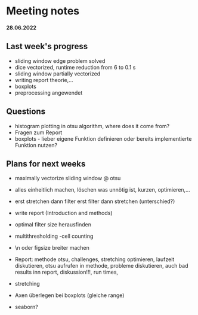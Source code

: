 # Meeting notes
**28.06.2022**
## Last week's progress
- sliding window edge problem solved
- dice vectorized, runtime reduction from 6 to 0.1 s
- sliding window partially vectorized
- writing report theorie,... 
- boxplots
- preprocessing angewendet


## Questions
- histogram plotting in otsu algorithm, where does it come from?
- Fragen zum Report
- boxplots - lieber eigene Funktion definieren oder bereits implementierte Funktion nutzen?



## Plans for next weeks
- maximally vectorize sliding window @ otsu
- alles einheitlich machen, löschen was unnötig ist, kurzen, optimieren,...
- erst stretchen dann filter erst filter dann stretchen (unterschied?)
- write report (Introduction and methods)
- optimal filter size herausfinden
- multithresholding 
-cell counting 
- \n oder figsize breiter machen
- Report: methode otsu, challenges, stretching optimieren, laufzeit diskutieren, otsu aufrufen in methode, probleme diskutieren, auch bad results inn report, diskussion!!!, run times, 

- stretching
- Axen überlegen bei boxplots (gleiche range)
-  seaborn?
